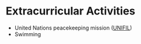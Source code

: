 # Extracurricular Activities
- United Nations peacekeeping mission ([UNIFIL](https://en.wikipedia.org/wiki/United_Nations_Interim_Force_in_Lebanon))
- Swimming